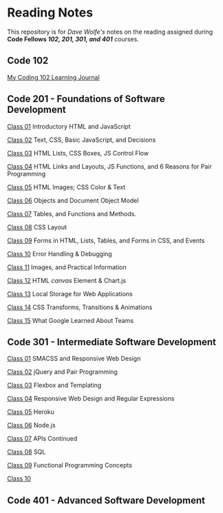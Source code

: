 # Reading Notes
This repository is for *Dave Wolfe's* notes on the reading assigned during **Code Fellows _102, 201, 301, and 401_** courses.

## Code 102

[My Coding 102 Learning Journal]((https://d-d-wolfe.github.io/learning-journal/))

## Code 201 - Foundations of Software Development

[Class 01](https://d-d-wolfe.github.io/reading-notes/class-01) Introductory HTML and JavaScript

[Class 02](https://d-d-wolfe.github.io/reading-notes/class-02) Text, CSS, Basic JavaScript, and Decisions

[Class 03](https://d-d-wolfe.github.io/reading-notes/class-03) HTML Lists, CSS Boxes, JS Control Flow

[Class 04](https://d-d-wolfe.github.io/reading-notes/class-04) HTML Links and Layouts, JS Functions, and 6 Reasons for Pair Programming

[Class 05](https://d-d-wolfe.github.io/reading-notes/class-05) HTML Images; CSS Color & Text

[Class 06](https://d-d-wolfe.github.io/reading-notes/class-06) Objects and Document Object Model

[Class 07](https://d-d-wolfe.github.io/reading-notes/class-07) Tables, and Functions and Methods.

[Class 08](https://d-d-wolfe.github.io/reading-notes/class-08) CSS Layout

[Class 09](https://d-d-wolfe.github.io/reading-notes/class-09) Forms in HTML, Lists, Tables, and Forms in CSS, and Events

[Class 10](https://d-d-wolfe.github.io/reading-notes/class-10) Error Handling & Debugging

[Class 11](https://d-d-wolfe.github.io/reading-notes/class-11) Images, and Practical Information

[Class 12](https://d-d-wolfe.github.io/reading-notes/class-12) HTML *canvas* Element & Chart.js

[Class 13](https://d-d-wolfe.github.io/reading-notes/class-13) Local Storage for Web Applications

[Class 14](https://d-d-wolfe.github.io/reading-notes/class-14) CSS Transforms, Transitions & Animations

[Class 15](https://d-d-wolfe.github.io/reading-notes/class-15) What Google Learned About Teams

## Code 301 - Intermediate Software Development

[Class 01](https://d-d-wolfe.github.io/reading-notes/301-01) SMACSS and Responsive Web Design

[Class 02](https://d-d-wolfe.github.io/reading-notes/301-02) jQuery and Pair Programming

[Class 03](https://d-d-wolfe.github.io/reading-notes/301-03) Flexbox and Templating

[Class 04](https://d-d-wolfe.github.io/reading-notes/301-04) Responsive Web Design and Regular Expressions

[Class 05](https://d-d-wolfe.github.io/reading-notes/301-05) Heroku

[Class 06](https://d-d-wolfe.github.io/reading-notes/301-06) Node.js

[Class 07](https://d-d-wolfe.github.io/reading-notes/301-07) APIs Continued

[Class 08](https://d-d-wolfe.github.io/reading-notes/301-08) SQL

[Class 09](https://d-d-wolfe.github.io/reading-notes/301-09) Functional Programming Concepts

[Class 10](https://d-d-wolfe.github.io/reading-notes/301-10) 

## Code 401 - Advanced Software Development